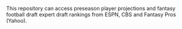 This repository can access preseason player projections and fantasy football draft expert draft rankings from ESPN, CBS and Fantasy  Pros (Yahoo).
